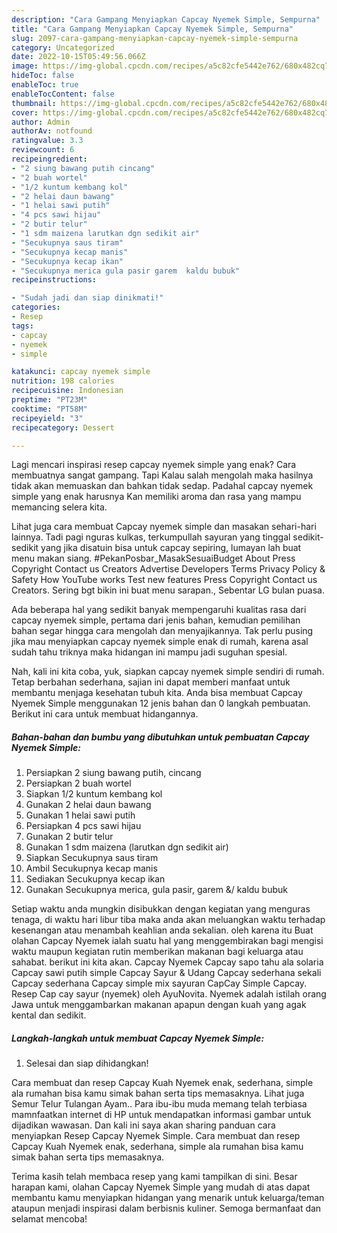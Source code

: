 ```yaml
---
description: "Cara Gampang Menyiapkan Capcay Nyemek Simple, Sempurna"
title: "Cara Gampang Menyiapkan Capcay Nyemek Simple, Sempurna"
slug: 2097-cara-gampang-menyiapkan-capcay-nyemek-simple-sempurna
category: Uncategorized
date: 2022-10-15T05:49:56.066Z
image: https://img-global.cpcdn.com/recipes/a5c82cfe5442e762/680x482cq70/capcay-nyemek-simple-foto-resep-utama.jpg
hideToc: false
enableToc: true
enableTocContent: false
thumbnail: https://img-global.cpcdn.com/recipes/a5c82cfe5442e762/680x482cq70/capcay-nyemek-simple-foto-resep-utama.jpg
cover: https://img-global.cpcdn.com/recipes/a5c82cfe5442e762/680x482cq70/capcay-nyemek-simple-foto-resep-utama.jpg
author: Admin
authorAv: notfound
ratingvalue: 3.3
reviewcount: 6
recipeingredient:
- "2 siung bawang putih cincang"
- "2 buah wortel"
- "1/2 kuntum kembang kol"
- "2 helai daun bawang"
- "1 helai sawi putih"
- "4 pcs sawi hijau"
- "2 butir telur"
- "1 sdm maizena larutkan dgn sedikit air"
- "Secukupnya saus tiram"
- "Secukupnya kecap manis"
- "Secukupnya kecap ikan"
- "Secukupnya merica gula pasir garem  kaldu bubuk"
recipeinstructions:

- "Sudah jadi dan siap dinikmati!"
categories:
- Resep
tags:
- capcay
- nyemek
- simple

katakunci: capcay nyemek simple 
nutrition: 198 calories
recipecuisine: Indonesian
preptime: "PT23M"
cooktime: "PT58M"
recipeyield: "3"
recipecategory: Dessert

---
```



Lagi mencari inspirasi resep capcay nyemek simple yang enak? Cara membuatnya sangat gampang. Tapi Kalau salah mengolah maka hasilnya tidak akan memuaskan dan bahkan tidak sedap. Padahal capcay nyemek simple yang enak harusnya Kan memiliki aroma dan rasa yang mampu memancing selera kita.


Lihat juga cara membuat Capcay nyemek simple dan masakan sehari-hari lainnya. Tadi pagi nguras kulkas, terkumpullah sayuran yang tinggal sedikit-sedikit yang jika disatuin bisa untuk capcay sepiring, lumayan lah buat menu makan siang. #PekanPosbar_MasakSesuaiBudget About Press Copyright Contact us Creators Advertise Developers Terms Privacy Policy &amp; Safety How YouTube works Test new features Press Copyright Contact us Creators. Sering bgt bikin ini buat menu sarapan., Sebentar LG bulan puasa.

Ada beberapa hal yang sedikit banyak mempengaruhi kualitas rasa dari capcay nyemek simple, pertama dari jenis bahan, kemudian pemilihan bahan segar hingga cara mengolah dan menyajikannya. Tak perlu pusing jika mau menyiapkan capcay nyemek simple enak di rumah, karena asal sudah tahu triknya maka hidangan ini mampu jadi suguhan spesial.


Nah, kali ini kita coba, yuk, siapkan capcay nyemek simple sendiri di rumah. Tetap berbahan sederhana, sajian ini dapat memberi manfaat untuk membantu menjaga kesehatan tubuh kita. Anda bisa membuat Capcay Nyemek Simple menggunakan 12 jenis bahan dan 0 langkah pembuatan. Berikut ini cara untuk membuat hidangannya.

<!--inarticleads1-->

##### Bahan-bahan dan bumbu yang dibutuhkan untuk pembuatan Capcay Nyemek Simple:

1. Persiapkan 2 siung bawang putih, cincang
1. Persiapkan 2 buah wortel
1. Siapkan 1/2 kuntum kembang kol
1. Gunakan 2 helai daun bawang
1. Gunakan 1 helai sawi putih
1. Persiapkan 4 pcs sawi hijau
1. Gunakan 2 butir telur
1. Gunakan 1 sdm maizena (larutkan dgn sedikit air)
1. Siapkan Secukupnya saus tiram
1. Ambil Secukupnya kecap manis
1. Sediakan Secukupnya kecap ikan
1. Gunakan Secukupnya merica, gula pasir, garem &amp;/ kaldu bubuk


Setiap waktu anda mungkin disibukkan dengan kegiatan yang menguras tenaga, di waktu hari libur tiba maka anda akan meluangkan waktu terhadap kesenangan atau menambah keahlian anda sekalian. oleh karena itu Buat olahan Capcay Nyemek ialah suatu hal yang menggembirakan bagi mengisi waktu maupun kegiatan rutin memberikan makanan bagi keluarga atau sahabat. berikut ini kita akan. Capcay Nyemek Capcay sapo tahu ala solaria Capcay sawi putih simple Capcay Sayur &amp; Udang Capcay sederhana sekali Capcay sederhana Capcay simple mix sayuran CapCay Simple Capcay. Resep Cap cay sayur (nyemek) oleh AyuNovita. Nyemek adalah istilah orang Jawa untuk menggambarkan makanan apapun dengan kuah yang agak kental dan sedikit. 

<!--inarticleads2-->

##### Langkah-langkah untuk membuat Capcay Nyemek Simple:


1. Selesai dan siap dihidangkan!

Cara membuat dan resep Capcay Kuah Nyemek enak, sederhana, simple ala rumahan bisa kamu simak bahan serta tips memasaknya. Lihat juga Semur Telur Tulangan Ayam.. Para ibu-ibu muda memang telah terbiasa mamnfaatkan internet di HP untuk mendapatkan informasi gambar untuk dijadikan wawasan. Dan kali ini saya akan sharing panduan cara menyiapkan Resep Capcay Nyemek Simple. Cara membuat dan resep Capcay Kuah Nyemek enak, sederhana, simple ala rumahan bisa kamu simak bahan serta tips memasaknya. 

Terima kasih telah membaca resep yang kami tampilkan di sini. Besar harapan kami, olahan Capcay Nyemek Simple yang mudah di atas dapat membantu kamu menyiapkan hidangan yang menarik untuk keluarga/teman ataupun menjadi inspirasi dalam berbisnis kuliner. Semoga bermanfaat dan selamat mencoba!
